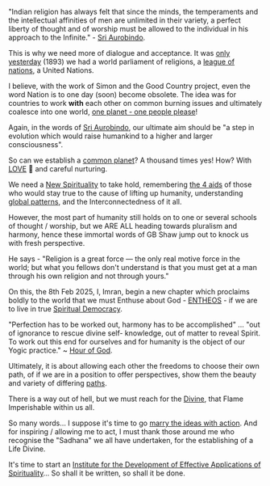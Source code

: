 <!--//meta
category: Why Spirituality
//meta-->

"Indian religion has always felt that since the minds, the temperaments and the intellectual affinities of men are unlimited in their variety, a perfect liberty of thought and of worship must be allowed to the individual in his approach to the Infinite." - [Sri Aurobindo](https://archives.yieldmore.org/sri-aurobindo/).

This is why we need more of dialogue and acceptance. It was [only yesterday](https://g.co/kgs/RtmGv1s) (1893) we had a world parliament of religions, a [league of nations](https://archives.yieldmore.org/unity-postscript-1949/), a United Nations.

I believe, with the work of Simon and the Good Country project, even the word Nation is to one day (soon) become obsolete. The idea was for countries to work **with** each other on common burning issues and ultimately coalesce into one world, [one planet - one people please](https://g.co/kgs/zjQGUgq)!

Again, in the words of [Sri Aurobindo](https://archives.yieldmore.org/india/), our ultimate aim should be "a step in evolution which would raise humankind to a higher and larger consciousness".

So can we establish a [common planet](https://common-planet.org/)? A thousand times yes! How? With [LOVE](https://g.co/kgs/wGbvrvr) 🥰 and careful nurturing.

We need a [New Spirituality](https://beyondman.org/New-Spirituality.php) to take hold, remembering [the 4 aids](https://archives.yieldmore.org/aids-of-the-overman/) of those who would stay true to the cause of lifting up humanity, understanding [global patterns](https://beyondman.org/Patterns-of-the-Present.php), and the Interconnectedness of it all.

However, the most part of humanity still holds on to one or several schools of thought / worship, but we ARE ALL heading towards pluralism and harmony, hence these immortal words of GB Shaw jump out to knock us with fresh perspective.

He says - "Religion is a great force — the only real motive force in the world; but what you fellows don't understand is that you must get at a man through his own religion and not through yours."

On this, the 8th Feb 2025, I, Imran, begin a new chapter which proclaims boldly to the world that we must Enthuse about God - [ENTHEOS](https://legacy.yieldmore.org/topics/religion/) - if we are to live in true [Spiritual Democracy](https://youtu.be/cVOE1CHVtjI?si=BwsZBlJZpjUc5POs).

"Perfection has to be worked out, harmony has to be accomplished" … "out of ignorance to rescue divine self- knowledge, out of matter to reveal Spirit. To work out this end for ourselves and for humanity is the object of our Yogic practice." ~ [Hour of God](https://legacy.yieldmore.org/works/hour-of-god/section2-chapter3/).

Ultimately, it is about allowing each other the freedoms to choose their own path, of if we are in a position to offer perspectives, show them the beauty and variety of differing [paths](https://ulc.org/).

There is a way out of hell, but we must reach for the [Divine](https://imran.yieldmore.org/divine/), that Flame Imperishable within us all.

So many words… I suppose it's time to go [marry the ideas with action](https://www.ted.com/talks/mel_robbins_how_to_stop_screwing_yourself_over). And for inspiring / allowing me to act, I must thank those around me who recognise the "Sadhana" we all have undertaken, for the establishing of a Life Divine.

It's time to start an [Institute for the Development of Effective Applications of Spirituality](https://ideas.yieldmore.org/wisdom/spirit/)… So shall it be written, so shall it be done.